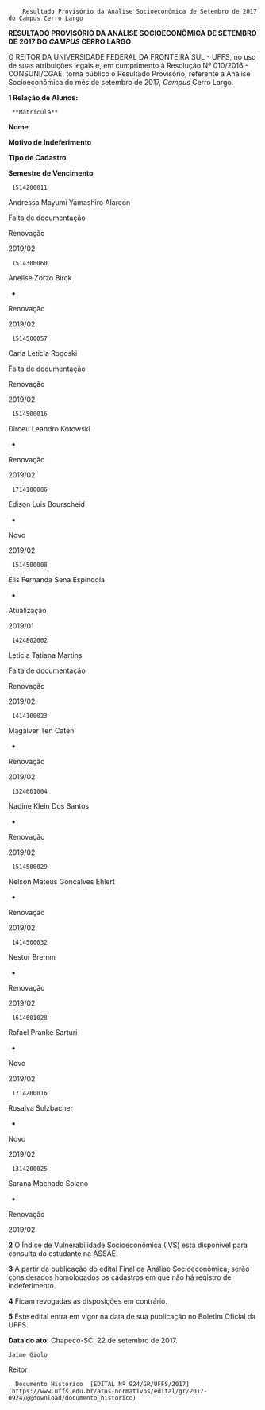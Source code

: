         Resultado Provisório da Análise Socioeconômica de Setembro de 2017 do Campus Cerro Largo  

**RESULTADO PROVISÓRIO DA ANÁLISE SOCIOECONÔMICA DE SETEMBRO DE 2017 DO *CAMPUS* CERRO LARGO**

  

 O REITOR DA UNIVERSIDADE FEDERAL DA FRONTEIRA SUL - UFFS, no uso de suas atribuições legais e, em cumprimento à Resolução Nº 010/2016 - CONSUNI/CGAE, torna público o Resultado Provisório, referente à Análise Socioeconômica do mês de setembro de 2017, *Campus* Cerro Largo.

  

 **1 Relação de Alunos:**

     **Matrícula**

   **Nome**

   **Motivo de Indeferimento**

   **Tipo de Cadastro**

   **Semestre de Vencimento**

     1514200011

   Andressa Mayumi Yamashiro Alarcon

   Falta de documentação

   Renovação

   2019/02

     1514300060

   Anelise Zorzo Birck

   -

   Renovação

   2019/02

     1514500057

   Carla Leticia Rogoski

   Falta de documentação

   Renovação

   2019/02

     1514500016

   Dirceu Leandro Kotowski

   -

   Renovação

   2019/02

     1714100006

   Edison Luis Bourscheid

   -

   Novo

   2019/02

     1514500008

   Elis Fernanda Sena Espindola

   -

   Atualização

   2019/01

     1424802002

   Leticia Tatiana Martins

   Falta de documentação

   Renovação

   2019/02

     1414100023

   Magaiver Ten Caten

   -

   Renovação

   2019/02

     1324601004

   Nadine Klein Dos Santos

   -

   Renovação

   2019/02

     1514500029

   Nelson Mateus Goncalves Ehlert

   -

   Renovação

   2019/02

     1414500032

   Nestor Bremm

   -

   Renovação

   2019/02

     1614601028

   Rafael Pranke Sarturi

   -

   Novo

   2019/02

     1714200016

   Rosalva Sulzbacher

   -

   Novo

   2019/02

     1314200025

   Sarana Machado Solano

   -

   Renovação

   2019/02

      

 **2** O Índice de Vulnerabilidade Socioeconômica (IVS) está disponível para consulta do estudante na ASSAE.

  

 **3** A partir da publicação do edital Final da Análise Socioeconômica, serão considerados homologados os cadastros em que não há registro de indeferimento.

  

 **4** Ficam revogadas as disposições em contrário.

  

 **5** Este edital entra em vigor na data de sua publicação no Boletim Oficial da UFFS.

   **Data do ato:** Chapecó-SC, 22 de setembro de 2017.   
 

    Jaime Giolo   
 Reitor 

      Documento Histórico  [EDITAL Nº 924/GR/UFFS/2017](https://www.uffs.edu.br/atos-normativos/edital/gr/2017-0924/@@download/documento_historico)     
      